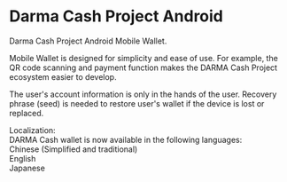 # Darma Cash Project Android
Darma Cash Project Android Mobile Wallet.<br>

Mobile Wallet is designed for simplicity and ease of use. For example, the QR code scanning and payment function makes the DARMA Cash Project ecosystem easier to develop.<br>

The user's account information is only in the hands of the user. Recovery phrase (seed) is needed to restore user's wallet if the device is lost or replaced. <br>

Localization:<br>
DARMA Cash wallet is now available in the following languages:<br>
Chinese (Simplified and traditional)<br>
English<br>
Japanese
